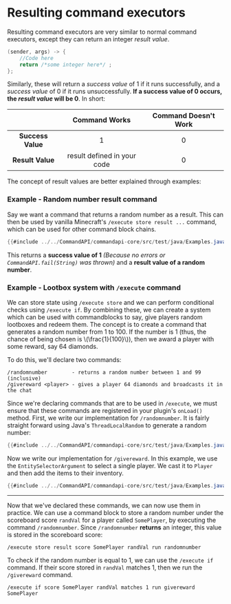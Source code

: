 # Resulting command executors

Resulting command executors are very similar to normal command executors, except they can return an integer _result value_.

```java
(sender, args) -> {
	//Code here
	return /*some integer here*/ ;
};
```

Similarly, these will return a _success value_ of 1 if it runs successfully, and a _success value_ of 0 if it runs unsuccessfully. **If a success value of 0 occurs, the _result value_ will be 0**. In short:

|                   |        Command Works        | Command Doesn't Work |
| :---------------: | :-------------------------: | :------------------: |
| **Success Value** |              1              |          0           |
| **Result Value**  | result defined in your code |          0           |

The concept of result values are better explained through examples:

<div class="example">

### Example - Random number result command

Say we want a command that returns a random number as a result. This can then be used by vanilla Minecraft's `/execute store result ...` command, which can be used for other command block chains.

```java
{{#include ../../CommandAPI/commandapi-core/src/test/java/Examples.java:resultingcommandexecutor}}
```

This returns a **success value of 1** _(Because no errors or `CommandAPI.fail(String)` was thrown)_ and a **result value of a random number**.

</div>

<div class="example">

### Example - Lootbox system with `/execute` command

We can store state using `/execute store` and we can perform conditional checks using `/execute if`. By combining these, we can create a system which can be used with commandblocks to say, give players random lootboxes and redeem them. The concept is to create a command that generates a random number from 1 to 100. If the number is 1 (thus, the chance of being chosen is \\(\frac{1}{100}\\)), then we award a player with some reward, say 64 diamonds.

To do this, we'll declare two commands:

```mccmd
/randomnumber        - returns a random number between 1 and 99 (inclusive)
/givereward <player> - gives a player 64 diamonds and broadcasts it in the chat
```

Since we're declaring commands that are to be used in `/execute`, we must ensure that these commands are registered in your plugin's `onLoad()` method. First, we write our implementation for `/randomnumber`. It is fairly straight forward using Java's `ThreadLocalRandom` to generate a random number:

```java
{{#include ../../CommandAPI/commandapi-core/src/test/java/Examples.java:resultingcommandexecutor2}}
```

Now we write our implementation for `/givereward`. In this example, we use the `EntitySelectorArgument` to select a single player. We cast it to `Player` and then add the items to their inventory.

```java
{{#include ../../CommandAPI/commandapi-core/src/test/java/Examples.java:resultingcommandexecutor3}}
```

-----

Now that we've declared these commands, we can now use them in practice. We can use a command block to store a random number under the scoreboard score `randVal` for a player called `SomePlayer`, by executing the command `/randomnumber`. Since `/randomnumber` **returns** an integer, this value is stored in the scoreboard score:

```mccmd
/execute store result score SomePlayer randVal run randomnumber
```

To check if the random number is equal to 1, we can use the `/execute if` command. If their score stored in `randVal` matches 1, then we run the `/givereward` command.
```mccmd
/execute if score SomePlayer randVal matches 1 run givereward SomePlayer
```

</div>